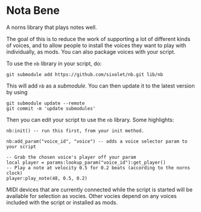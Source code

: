 # Nota Bene

A norns library that plays notes well. 

The goal of this is to reduce the work of supporting a lot of different kinds of voices, and to allow people to install the voices they want to play with individually, as mods. You can also package voices with your script. 


To use the `nb` library in your script, do:
```
git submodule add https://github.com/sixolet/nb.git lib/nb
```

This will add `nb` as a *submodule*. You can then update it to the latest version by using

```
git submodule update --remote
git commit -m 'update submodules'
```

Then you can edit your script to use the `nb` library. Some highlights:

```
nb:init() -- run this first, from your init method.
```

```
nb:add_param("voice_id", "voice") -- adds a voice selector param to your script
```

```
-- Grab the chosen voice's player off your param
local player = params:lookup_param("voice_id"):get_player()
-- Play a note at velocity 0.5 for 0.2 beats (according to the norns clock)
player:play_note(48, 0.5, 0.2) 
```

MIDI devices that are currently connected while the script is started will be available for selection as vocies. Other vocies depend on any voices included with the script or installed as mods.
